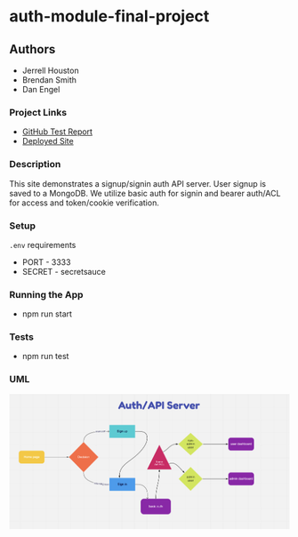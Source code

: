 # auth-module-final-project

## Authors

- Jerrell Houston
- Brendan Smith
- Dan Engel

### Project Links

- [GitHub Test Report](https://github.com/brendigler/auth-module-final-project/actions/runs/804965119)
- [Deployed Site](https://dan-brendan-jarrell-authmodule.herokuapp.com)

### Description

This site demonstrates a signup/signin auth API server. User signup is saved to a MongoDB. We utilize basic auth for signin and bearer auth/ACL for access and token/cookie verification.

### Setup

`.env` requirements
- PORT - 3333
- SECRET - secretsauce

### Running the App

- npm run start

### Tests

- npm run test

### UML

![Auth Api UML](./auth-api-server.png)